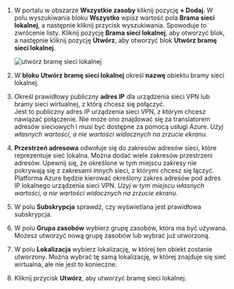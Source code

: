 1. W portalu w obszarze **Wszystkie zasoby** kliknij pozycję **+ Dodaj**. W polu wyszukiwania bloku **Wszystko** wpisz wartość pola **Brama sieci lokalnej**, a następnie kliknij przycisk wyszukiwania. Spowoduje to zwrócenie listy. Kliknij pozycję **Brama sieci lokalnej**, aby otworzyć blok, a następnie kliknij pozycję **Utwórz**, aby otworzyć blok **Utwórz bramę sieci lokalnej**.

      ![utwórz bramę sieci lokalnej](./media/vpn-gateway-add-lng-s2s-rm-portal-include/createlng.png)
2. W **bloku Utwórz bramę sieci lokalnej** określ **nazwę** obiektu bramy sieci lokalnej.
3. Określ prawidłowy publiczny **adres IP** dla urządzenia sieci VPN lub bramy sieci wirtualnej, z którą chcesz się połączyć.<br>Jest to publiczny adres IP urządzenia sieci VPN, z którym chcesz nawiązać połączenie. Nie może ono znajdować się za translatorem adresów sieciowych i musi być dostępne za pomocą usługi Azure. *Użyj własnych wartości, a nie wartości widocznych na zrzucie ekranu*.
4. **Przestrzeń adresowa** odwołuje się do zakresów adresów sieci, które reprezentuje sieć lokalna. Można dodać wiele zakresów przestrzeni adresów. Upewnij się, że określone w tym miejscu zakresy nie pokrywają się z zakresami innych sieci, z którymi chcesz się łączyć. Platforma Azure będzie kierować określony zakres adresów pod adres IP lokalnego urządzenia sieci VPN. *Użyj w tym miejscu własnych wartości, a nie wartości widocznych na zrzucie ekranu*.
5. W polu **Subskrypcja** sprawdź, czy wyświetlana jest prawidłowa subskrypcja.
6. W polu **Grupa zasobów** wybierz grupę zasobów, która ma być używana. Możesz utworzyć nową grupę zasobów lub wybrać już utworzoną.
7. W polu **Lokalizacja** wybierz lokalizację, w której ten obiekt zostanie utworzony. Można wybrać tę samą lokalizację, w której znajduje się sieć wirtualna, ale nie jest to konieczne.
8. Kliknij przycisk **Utwórz**, aby utworzyć bramę sieci lokalnej.